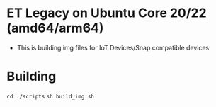 # ET Legacy on Ubuntu Core 20/22 (amd64/arm64)
* This is building img files for IoT Devices/Snap compatible devices


# Building
`cd ./scripts`
`sh build_img.sh`
